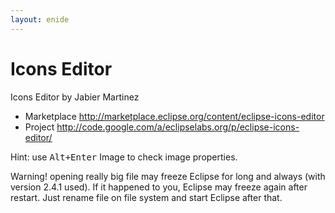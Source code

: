 ```yaml
---
layout: enide
---
```



# Icons Editor

Icons Editor by Jabier Martinez

- Marketplace <http://marketplace.eclipse.org/content/eclipse-icons-editor>
- Project <http://code.google.com/a/eclipselabs.org/p/eclipse-icons-editor/>

Hint: use <kbd>Alt+Enter</kbd> Image to check image properties.

Warning! opening really big file may freeze Eclipse for long and always (with version 2.4.1 used).
If it happened to you, Eclipse may freeze again after restart. 
Just rename file on file system and start Eclipse after that.

